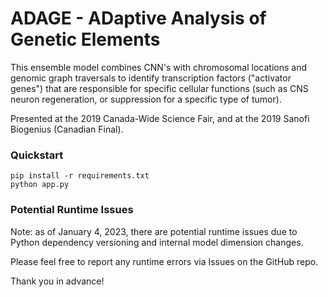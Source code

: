 # ADAGE - ADaptive Analysis of Genetic Elements

This ensemble model combines CNN's with chromosomal locations and genomic graph traversals to identify transcription factors ("activator genes") that are responsible for specific cellular functions (such as CNS neuron regeneration, or suppression for a specific type of tumor).

Presented at the 2019 Canada-Wide Science Fair, and at the 2019 Sanofi Biogenius (Canadian Final).

### Quickstart

```
pip install -r requirements.txt
python app.py
```

### Potential Runtime Issues

Note: as of January 4, 2023, there are potential runtime issues due to Python dependency versioning and internal model dimension changes.

Please feel free to report any runtime errors via Issues on the GitHub repo.

Thank you in advance!

